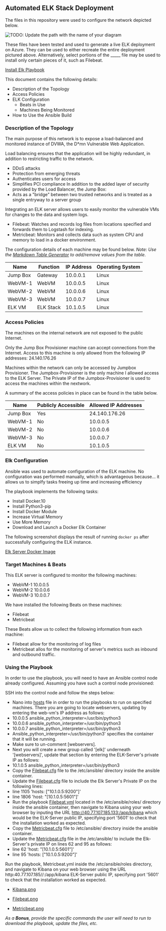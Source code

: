 ## Automated ELK Stack Deployment

The files in this repository were used to configure the network depicted below.

![TODO: Update the path with the name of your diagram](Images/diagram_filename.png)

These files have been tested and used to generate a live ELK deployment on Azure. They can be used to either recreate the entire deployment pictured above. Alternatively, select portions of the _____ file may be used to install only certain pieces of it, such as Filebeat.

[Install Elk Playbook](https://github.com/dansgte5/Elk-Stack/blob/main/Ansible/Install%20Elk.yml)

This document contains the following details:
- Description of the Topology
- Access Policies
- ELK Configuration
  - Beats in Use
  - Machines Being Monitored
- How to Use the Ansible Build


### Description of the Topology

The main purpose of this network is to expose a load-balanced and monitored instance of DVWA, the D*mn Vulnerable Web Application.

Load balancing ensures that the application will be highly redundant, in addition to restricting traffic to the network.
- DDoS attacks
- Protection from emerging threats
- Authenticates users for access
- Simplifies PCI compliance In addition to the added layer of security provided by the Load Balancer, the Jump Box:
- Acts as a "bridge" between two trusted networks and is treated as a single entryway to a server group

Integrating an ELK server allows users to easily monitor the vulnerable VMs for changes to the data and system logs.
- Filebeat: Watches and records log files from locations specified and forwards them to Logstash for indexing.
- Metricbeat: Monitors and collects data such as system CPU and memory to load in a docker environment.

The configuration details of each machine may be found below.
_Note: Use the [Markdown Table Generator](http://www.tablesgenerator.com/markdown_tables) to add/remove values from the table_.

| Name     | Function | IP Address | Operating System |
|----------|----------|------------|------------------|
| Jump Box | Gateway  | 10.0.0.1   | Linux            |
| WebVM-1  | WebVM    | 10.0.0.5   | Linux            |
| WebVM-2  | WebVM    | 10.0.0.6   | Linux            |
| WebVM-3  | WebVM    | 10.0.0.7   | Linux
| ELK VM   | ELK Stack| 10.1.0.5   | Linux            |

### Access Policies

The machines on the internal network are not exposed to the public Internet. 

Only the Jump Box Provisioner machine can accept connections from the Internet. Access to this machine is only allowed from the following IP addresses:
24.140.176.26

Machines within the network can only be accessed by Jumpbox Provisioner.
The Jumpbox-Provisioner is the only machine I allowed access to the ELK Server. The Private IP of the Jumpbox-Provisioner is used to access the machines within the nextwork.

A summary of the access policies in place can be found in the table below.

| Name     | Publicly Accessible | Allowed IP Addresses |
|----------|---------------------|----------------------|
| Jump Box | Yes                 | 24.140.176.26        | 
| WebVM-1  | No                  | 10.0.0.5             |
| WebVM-2  | No                  | 10.0.0.6             |
| WebVM-3  | No                  | 10.0.0.7 
| ELK VM   | No                  | 10.1.0.5

### Elk Configuration

Ansible was used to automate configuration of the ELK machine. No configuration was performed manually, which is advantageous because...
it allows us to simplfy tasks freeing up time and increasing efficiency

The playbook implements the following tasks:
- Install Docker.10
- Install Python3-pip
- Install Docker Module
- Increase Virtual Memory
- Use More Memory
- Download and Launch a Docker Elk Container

The following screenshot displays the result of running `docker ps` after successfully configuring the ELK instance.

[Elk Server Docker Image](https://github.com/dansgte5/Elk-Stack/blob/main/Images/Elk%20Stack%20Docker%20Image.png)

### Target Machines & Beats
This ELK server is configured to monitor the following machines:
- WebVM-1 10.0.0.5
- WebVM-2 10.0.0.6
- WebVM-3 10.0.0.7

We have installed the following Beats on these machines:
- Filebeat 
- Metricbeat

These Beats allow us to collect the following information from each machine:
- Filebeat allow for the monitoring of log files 
- Metricbeat allos for the monitoring of server's metrics such as inbound and outbound traffic.

### Using the Playbook
In order to use the playbook, you will need to have an Ansible control node already configured. Assuming you have such a control node provisioned: 

SSH into the control node and follow the steps below:
- Nano into [hosts](https://github.com/dansgte5/Elk-Stack/blob/main/Ansible/hosts.yml) file in order to run the playbooks to run on specified machines. There you are going to locate webservers, updating by entering the web-vm's IP address as follows:
- 10.0.0.5 ansible_python_interpreter=/usr/bin/python3
- 10.0.0.6 ansible_python_interpreter=/usr/bin/python3
- 10.0.0.7 ansible_python_interpreter=/usr/bin/python3
- Ansible_python_interpreter=/usr/bin/python3' specifies the container that it will be running.
- Make sure to un-comment [webservers].
- Next you will create a new group called '[elk]' underneath '[webservers]', update that section by entering the ELK-Server's private IP as follows:
- 10.1.0.5 ansible_python_interpreter=/usr/bin/python3
- Copy the [Filebeat.cfg](https://github.com/dansgte5/Elk-Stack/blob/main/Linux/Filebeat.cfg) file to the /etc/ansible/ directory inside the ansible container.
- Update the [Filebeat.cfg](https://github.com/dansgte5/Elk-Stack/blob/main/Linux/Filebeat.cfg) file to include the Elk Server's Private IP on the following lines:
- line 1105 'hosts: ["10.1.0.5:9200"]'
- line 1806 'host: "[10.1.0.5:5601"]'
- Run the playbook [Filebeat.yml](https://github.com/dansgte5/Elk-Stack/blob/main/Ansible/Filebeat.yml) located in the /etc/ansible/roles/ directory inside the ansible container, then navigate to Kibana using your web browser by inputing the URL http://40.77.107.185.133:/app/kibana which would be the ELK-Server public IP, specifying port '5601' to check that the installation worked as expected.
- Copy the [Metricbeat.cfg](https://github.com/dansgte5/Elk-Stack/blob/main/Linux/Metricbeat.cfg) file to /etc/ansible/ directory inside the ansible container.
- Update the [Metricbeat.cfg](https://github.com/dansgte5/Elk-Stack/blob/main/Linux/Metricbeat.cfg) file in the /etc/ansible/ to include the Elk-Server's private IP on lines 62 and 95 as follows:
- line 62 'host: "[10.1.0.5:5601"]'
- line 95 'hosts: ["10.1.0.5:9200"]'

Run the playbook, Metricbeat.yml inside the /etc/ansible/roles directory, and navigate to Kibana on your web browser using the URL http:40.77.107.185//:/app/kibana ELK-Server public IP, specifying port '5601' to check that the installation worked as expected.

- [Kibana.png](https://github.com/dansgte5/Elk-Stack/blob/main/Images/Kibana.png)

- [Filebeat.png](https://github.com/dansgte5/Elk-Stack/blob/main/Images/Filebeat.png)

- [Metricbeat.png](https://github.com/dansgte5/Elk-Stack/blob/main/Images/Metricbeat.png)

_As a **Bonus**, provide the specific commands the user will need to run to download the playbook, update the files, etc._
